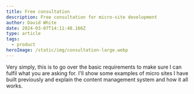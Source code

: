 ```yaml
---
title: Free consultation
description: Free consultation for micro-site development
author: David White
date: 2024-03-07T14:11:48.166Z
type: article
tags:
  - product
heroImage: /static/img/consultation-large.webp
---
```

Very simply, this is to go over the basic requirements to make sure I can fulfil what you are asking for.  I'll show some examples of micro sites I have built previously and explain the content management system and how it all works.
